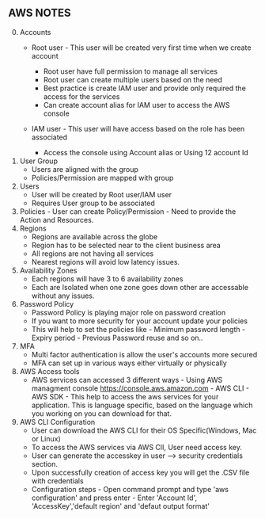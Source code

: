 ## AWS NOTES
0. Accounts
    - Root user - This user will be created very first time when we create account
        - Root user have full permission to manage all services
        - Root user can create multiple users based on the need
        - Best practice is create IAM user and provide only required the access for the services
        - Can create account alias for IAM user to access the AWS console
          
    - IAM user - This user will have access based on the role has been associated
        - Access the console using Account alias or Using 12 account Id
1. User Group
     - Users are aligned with the group
     - Policies/Permission are mapped with group 
2. Users
     - User will be created by Root user/IAM user
     - Requires User group to be associated  
3. Policies
       - User can create Policy/Permission
       - Need to provide the Action and Resources. 
4. Regions
    - Regions are available across the globe
    - Region has to be selected near to the client business area
    - All regions are not having all services
    - Nearest regions will avoid low latency issues. 
5. Availability Zones
   - Each regions will have 3 to 6 availability zones
   - Each are Isolated when one zone goes down other are accessable without any issues.
6. Password Policy
   - Password Policy is playing major role on password creation
   - If you want to more security for your account update your policies
   - This will help to set the policies like
         - Minimum password length
         - Expiry period
         - Previous Password reuse and so on..
7. MFA
   - Multi factor authentication is allow the user's accounts more secured
   - MFA can set up in various ways either virtually or physically
8. AWS Access tools
    - AWS services can accessed 3 different ways
          - Using AWS managment console https://console.aws.amazon.com
          - AWS CLI
          - AWS SDK - This help to access the aws services for your application. This is language specific, based on the language which you working on you can download for that.
9. AWS CLI Configuration
      - User can download the AWS CLI for their OS Specific(Windows, Mac or Linux)
      - To access the AWS services via AWS ClI, User need access key.
      - User can generate the accesskey in user --> security credentials section.
      - Upon successfully creation of access key you will get the .CSV file with credentials
      - Configuration steps
            - Open command prompt and type 'aws configuration' and press enter
            - Enter 'Account Id', 'AccessKey','default region' and 'defaut output format'
    
   

